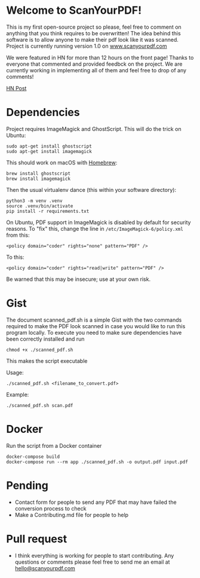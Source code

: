 # Welcome to ScanYourPDF!

This is my first open-source project so please, feel free to comment on anything that you think requires to be overwritten! The idea behind this software is to allow anyone to make their pdf look like it was scanned. Project is currently running version 1.0 on www.scanyourpdf.com

We were featured in HN for more than 12 hours on the front page! Thanks to everyone that commented and provided feedbck on the project. We are currently working in implementing all of them and feel free to drop of any comments!

[HN Post](https://news.ycombinator.com/item?id=23157408)




# Dependencies

Project requires ImageMagick and GhostScript. This will do the trick on Ubuntu:

```
sudo apt-get install ghostscript
sudo apt-get install imagemagick
```

This should work on macOS with [Homebrew](https://brew.sh/):

```
brew install ghostscript
brew install imagemagick
```

Then the usual virtualenv dance (this within your software directory):

```
python3 -m venv .venv
source .venv/bin/activate
pip install -r requirements.txt
```

On Ubuntu, PDF support in ImageMagick is disabled by default for security reasons. To "fix" this, change the line in `/etc/ImageMagick-6/policy.xml` from this:

```<policy domain="coder" rights="none" pattern="PDF" />```

To this:

```<policy domain="coder" rights="read|write" pattern="PDF" />```

Be warned that this may be insecure; use at your own risk.


# Gist
The document scanned_pdf.sh is a simple Gist with the two commands required to make the PDF look scanned in case you would like to run this program locally. To execute you need to make sure dependencies have been correctly installed and run
```
chmod +x ./scanned_pdf.sh
```
This makes the script executable

Usage:
```
./scanned_pdf.sh <filename_to_convert.pdf>
```
Example:
```
./scanned_pdf.sh scan.pdf
```

# Docker

Run the script from a Docker container

```
docker-compose build
docker-compose run --rm app ./scanned_pdf.sh -o output.pdf input.pdf
```

# Pending
- Contact form for people to send any PDF that may have failed the conversion process to check
- Make a Contributing.md file for people to help

# Pull request
- I think everything is working for people to start contributing. Any questions or comments please feel free to send me an email at hello@scanyourpdf.com
